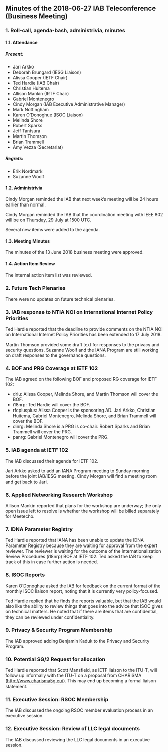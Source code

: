 
Minutes of the 2018-06-27 IAB Teleconference (Business Meeting)
---------------------------------------------------------------


### 1. Roll-call, agenda-bash, administrivia, minutes


#### 1.1. Attendance


##### Present:


* Jari Arkko
* Deborah Brungard (IESG Liaison)
* Alissa Cooper (IETF Chair)
* Ted Hardie (IAB Chair)
* Christian Huitema
* Allison Mankin (IRTF Chair)
* Gabriel Montenegro
* Cindy Morgan (IAB Executive Administrative Manager)
* Mark Nottingham
* Karen O’Donoghue (ISOC Liaison)
* Melinda Shore
* Robert Sparks
* Jeff Tantsura
* Martin Thomson
* Brian Trammell
* Amy Vezza (Secretariat)


##### Regrets:


* Erik Nordmark
* Suzanne Woolf


#### 1.2. Administrivia


Cindy Morgan reminded the IAB that next week’s meeting will be 24 hours earlier than normal.


Cindy Morgan reminded the IAB that the coordination meeting with IEEE 802 will be on Thursday, 29 July at 1500 UTC.


Several new items were added to the agenda.


#### 1.3. Meeting Minutes


The minutes of the 13 June 2018 business meeting were approved.


#### 1.4. Action Item Review


The internal action item list was reviewed.


### 2. Future Tech Plenaries


There were no updates on future technical plenaries.


### 3. IAB response to NTIA NOI on International Internet Policy Priorities


Ted Hardie reported that the deadline to provide comments on the NTIA NOI on International Internet Policy Priorities has been extended to 17 July 2018.


Martin Thomson provided some draft text for responses to the privacy and security questions. Suzanne Woolf and the IANA Program are still working on draft responses to the governance questions.


### 4. BOF and PRG Coverage at IETF 102


The IAB agreed on the following BOF and proposed RG coverage for IETF 102:


* driu: Alissa Cooper, Melinda Shore, and Martin Thomson will cover the BOF.
* i18nrp: Ted Hardie will cover the BOF.
* rfcplusplus: Alissa Cooper is the sponsoring AD. Jari Arkko, Christian Huitema, Gabriel Montenegro, Melinda Shore, and Brian Trammell will cover the BOF.
* dinrg: Melinda Shore is a PRG is co-chair. Robert Sparks and Brian Trammell will cover the PRG.
* panrg: Gabriel Montenegro will cover the PRG.


### 5. IAB agenda at IETF 102


The IAB discussed their agenda for IETF 102.


Jari Arkko asked to add an IANA Program meeting to Sunday morning before the joint IAB/IESG meeting. Cindy Morgan will find a meeting room and get back to Jari.


### 6. Applied Networking Research Workshop


Allison Mankin reported that plans for the workshop are underway; the only open issue left to resolve is whether the workshop will be billed separately for Meetecho.


### 7. IDNA Parameter Registry


Ted Hardie reported that IANA has been unable to update the IDNA Parameter Registry because they are waiting for approval from the expert reviewer. The reviewer is waiting for the outcome of the Internationalization Review Procedures (i18nrp) BOF at IETF 102. Ted asked the IAB to keep track of this in case further action is needed.


### 8. ISOC Reports


Karen O’Donoghue asked the IAB for feedback on the current format of the monthly ISOC liaison report, noting that it is currently very policy-focused.


Ted Hardie replied that he finds the reports valuable, but that the IAB would also like the ability to review things that goes into the advice that ISOC gives on technical matters. He noted that if there are items that are confidential, they can be reviewed under confidentiality.


### 9. Privacy & Security Program Membership


The IAB approved adding Benjamin Kaduk to the Privacy and Security Program.


### 10. Potential SG/2 Request for allocation


Ted Hardie reported that Scott Mansfield, as IETF liaison to the ITU-T, will follow up informally with the ITU-T on a proposal from CHARISMA (<http://www.charisma5g.eu/>). This may end up becoming a formal liaison statement.


### 11. Executive Session: RSOC Membership


The IAB discussed the ongoing RSOC member evaluation process in an executive session.


### 12. Executive Session: Review of LLC legal documents


The IAB discussed reviewing the LLC legal documents in an executive session.


